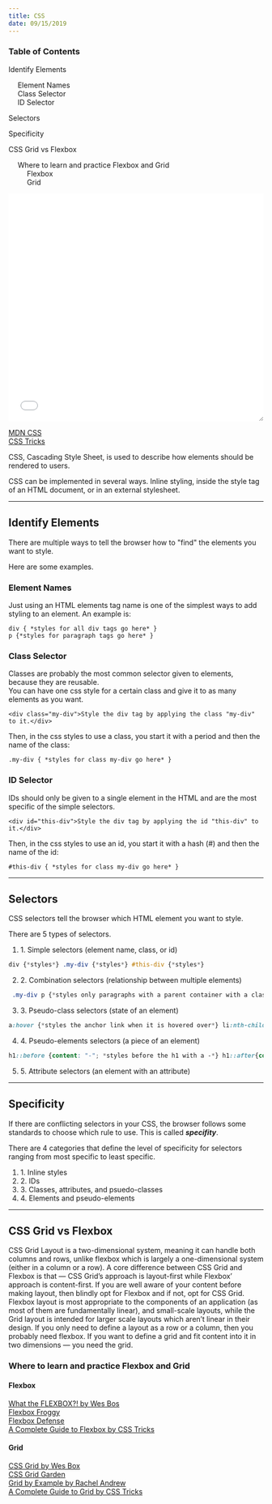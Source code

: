 ```yaml
---
title: CSS
date: 09/15/2019
---
```


<div class="post">
<div id="toc">

### Table of Contents

- [Identify Elements](#identify-elements)
  - [Element Names](#element-names)
  - [Class Selector](#class-selector)
  - [ID Selector](#id-selector)
- [Selectors](#selectors)
- [Specificity](#specificity)
- [CSS Grid vs Flexbox](#css-grid-vs-flexbox)
  - [Where to learn and practice Flexbox and Grid](#where-to-learn-and-practice-flexbox-and-grid)
    - [Flexbox](#flexbox)
    - [Grid](#grid)

  </div>

<div id="main">

<iframe height="450" style="width: 100%; resize: both;" scrolling="no" title="CSS" src="//codepen.io/sballgirl11/embed/GRKYPpw/?height=265&theme-id=dark&default-tab=html,result" frameborder="no" allowtransparency="true" allowfullscreen="true">See the Pen <a href='https://codepen.io/sballgirl11/pen/GRKYPpw/'>CSS</a> by Brittney <a href='https://codepen.io/sballgirl11'>@sballgirl11</a> on <a href='https://codepen.io'>CodePen</a></iframe>

[MDN CSS](https://developer.mozilla.org/en-US/docs/Web/CSS)  
[CSS Tricks](https://css-tricks.com/)

CSS, Cascading Style Sheet, is used to describe how elements should be rendered to users.

CSS can be implemented in several ways. Inline styling, inside the style tag of an HTML document, or in an external stylesheet.

---

## Identify Elements

There are multiple ways to tell the browser how to "find" the elements you want to style.

Here are some examples.

### Element Names

Just using an HTML elements tag name is one of the simplest ways to add styling to an element. An example is:

    div { *styles for all div tags go here* }
    p {*styles for paragraph tags go here* }

### Class Selector

Classes are probably the most common selector given to elements, because they are reusable.  
You can have one css style for a certain class and give it to as many elements as you want.

    <div class="my-div">Style the div tag by applying the class "my-div" to it.</div>

Then, in the css styles to use a class, you start it with a period and then the name of the class:

    .my-div { *styles for class my-div go here* }

### ID Selector

IDs should only be given to a single element in the HTML and are the most specific of the simple selectors.

    <div id="this-div">Style the div tag by applying the id "this-div" to it.</div>

Then, in the css styles to use an id, you start it with a hash (#) and then the name of the id:

    #this-div { *styles for class my-div go here* }

---

## Selectors

CSS selectors tell the browser which HTML element you want to style.

There are 5 types of selectors.

1.  1\. Simple selectors (element name, class, or id)



```css
div {*styles*} .my-div {*styles*} #this-div {*styles*}
```

    

2.  2\. Combination selectors (relationship between multiple elements)

```css
 .my-div p {*styles only paragraphs with a parent container with a class of my-div*}
``` 

3.  3\. Pseudo-class selectors (state of an element)

```css
a:hover {*styles the anchor link when it is hovered over*} li:nth-child(even) {*styles every other list element*}
```

4.  4\. Pseudo-elements selectors (a piece of an element)

```css
h1::before {content: "-"; *styles before the h1 with a -*} h1::after{content: "-"; *styles after the h1 with a -*}
```

5.  5\. Attribute selectors (an element with an attribute)


---

## Specificity

If there are conflicting selectors in your CSS, the browser follows some standards to choose which rule to use. This is called **_specifity_**.

There are 4 categories that define the level of specificity for selectors ranging from most specific to least specific.

1.  1\. Inline styles
2.  2\. IDs
3.  3\. Classes, attributes, and psuedo-classes
4.  4\. Elements and pseudo-elements


---

## CSS Grid vs Flexbox

CSS Grid Layout is a two-dimensional system, meaning it can handle both columns and rows, unlike flexbox which is largely a one-dimensional system (either in a column or a row). A core difference between CSS Grid and Flexbox is that — CSS Grid’s approach is layout-first while Flexbox’ approach is content-first. If you are well aware of your content before making layout, then blindly opt for Flexbox and if not, opt for CSS Grid. Flexbox layout is most appropriate to the components of an application (as most of them are fundamentally linear), and small-scale layouts, while the Grid layout is intended for larger scale layouts which aren’t linear in their design. If you only need to define a layout as a row or a column, then you probably need flexbox. If you want to define a grid and fit content into it in two dimensions — you need the grid.

### Where to learn and practice Flexbox and Grid


#### Flexbox

[What the FLEXBOX?! by Wes Bos](https://flexbox.io/)<br/>
[Flexbox Froggy](https://flexboxfroggy.com/)<br/>
[Flexbox Defense](http://www.flexboxdefense.com/)<br/>
[A Complete Guide to Flexbox by CSS Tricks](https://css-tricks.com/snippets/css/a-guide-to-flexbox/)


#### Grid

[CSS Grid by Wes Box](https://cssgrid.io/)<br/>
[CSS Grid Garden](https://cssgridgarden.com/)<br/>
[Grid by Example by Rachel Andrew](https://gridbyexample.com/)<br/>
[A Complete Guide to Grid by CSS Tricks](https://css-tricks.com/snippets/css/complete-guide-grid/)

</div>